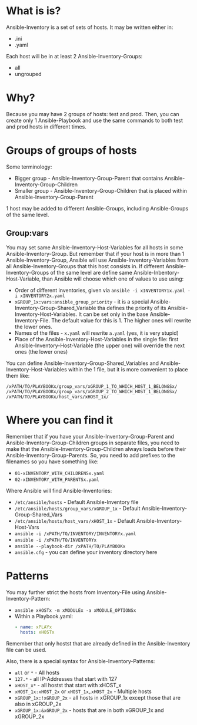 # What is is?

Ansible-Inventory is a set of sets of hosts.
It may be written either in:
* .ini
* .yaml

Each host will be in at least 2 Ansible-Inventory-Groups:
* all
* ungrouped









# Why?

Because you may have 2 groups of hosts: test and prod. Then, you can create only 1 Ansible-Playbook and use the same commands to both test and prod hosts in different times.









# Groups of groups of hosts

Some terminology:
* Bigger group - Ansible-Inventory-Group-Parent that contains Ansible-Inventory-Group-Children
* Smaller group - Ansible-Inventory-Group-Children that is placed within Ansible-Inventory-Group-Parent

1 host may be added to different Ansible-Groups, including Ansible-Groups of the same level.









## Group:vars

You may set same Ansible-Inventory-Host-Variables for all hosts in some Ansible-Inventory-Group.
But remember that if your host is in more than 1 Ansible-Inventory-Group, Ansible will use Ansible-Inventory-Variables from all Ansible-Inventory-Groups that this host consists in. If different Ansible-Inventory-Groups of the same level are define same Ansible-Inbentory-Host-Variable, than Ansible will choose which one of values to use using:
* Order of different inventories, given via `ansible -i xINVENTORY1x.yaml -i xINVENTORY2x.yaml  `
* `xGROUP_1x:vars:ansible_group_priority` - it is a special Ansible-Inventory-Group-Shared_Variable tha defines the priority of its Ansible-Inventory-Host-Variables. It can be set only in the base Ansible-Inventory-File. The default value for this is 1. The higher ones will rewrite the lower ones.
* Names of the files - `x.yaml` will rewrite `a.yaml` (yes, it is very stupid)
* Place of the Ansible-Inventory-Host-Variables in the single file: first Ansible-Inventory-Host-Variable (the upper one) will override the next ones (the lower ones)

You can define Ansible-Inventory-Group-Shared_Variables and Ansible-Inventory-Host-Variables within the 1 file, but it is more convenient to place them like:
```
/xPATH/TO/PLAYBOOKx/group_vars/xGROUP_1_TO_WHICH_HOST_1_BELONGSx/
/xPATH/TO/PLAYBOOKx/group_vars/xGROUP_2_TO_WHICH_HOST_1_BELONGSx/
/xPATH/TO/PLAYBOOKx/host_vars/xHOST_1x/
```








# Where you can find it

Remember that if you have your Ansible-Inventory-Group-Parent and Ansible-Inventory-Group-Children groups in separate files, you need to make that the Ansible-Inventory-Group-Children always loads before their Ansible-Inventory-Group-Parents. So, you need to add prefixes to the filenames so you have something like:
* `01-xINVENTORY_WITH_CHILDRENSx.yaml`
* `02-xINVENTORY_WITH_PARENTSx.yaml`

Where Ansible will find Ansible-Inventories:
* `/etc/ansible/hosts` - Default Ansible-Inventory file
* `/etc/ansible/hosts/group_vars/xGROUP_1x` - Default Ansible-Inventory-Group-Shared_Vars
* `/etc/ansible/hosts/host_vars/xHOST_1x` - Default Ansible-Inventory-Host-Vars
* `ansible -i /xPATH/TO/INVENTORY/INVENTORYx.yaml`
* `ansible -i /xPATH/TO/INVENTORYx`
* `ansible --playbook-dir /xPATH/TO/PLAYBOOKx`
* `ansible.cfg` - you can define your inventory directory here









# Patterns

You may further strict the hosts from Inventory-File using Ansible-Inventory-Pattern:
* `ansible xHOSTx -m xMODULEx -a xMODULE_OPTIONSx`
* Within a Playbook.yaml:
    ```yaml
    - name: xPLAYx
      hosts: xHOSTx
    ```

Remember that only hostst that are already defined in the Ansible-Inventory file can be used.

Also, there is a special syntax for Ansible-Inventory-Patterns:
- `all` or `*` - All hosts
- `127.*` - all IP-Addresses that start with 127
- `xHOST_x*` - all hostst that start with xHOST_x
- `xHOST_1x:xHOST_2x` or `xHOST_1x,xHOST_2x` - Multiple hosts	
- `xGROUP_1x:!xGROUP_2x` - all hosts in xGROUP_1x except those that are also in xGROUP_2x
- `xGROUP_1x:&xGROUP_2x` - hosts that are in both xGROUP_1x and xGROUP_2x
